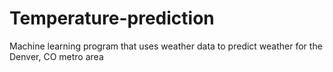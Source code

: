 # Temperature-prediction
Machine learning program that uses weather data to predict weather for the Denver, CO metro area
